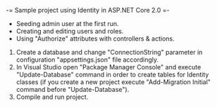 -= Sample project using Identity in ASP.NET Core 2.0 =-

* Seeding admin user at the first run.
* Creating and editing users and roles.
* Using "Authorize" attributes with controllers & actions.

1. Create a database and change "ConnectionString" parameter in configuration "appsettings.json" file  accordingly.
2. In Visual Studio open "Package Manager Console" and execute "Update-Database" command in order to create tables for Identity classes (if you create a new project execute "Add-Migration Initial" command before "Update-Database"). 
3. Compile and run project.
